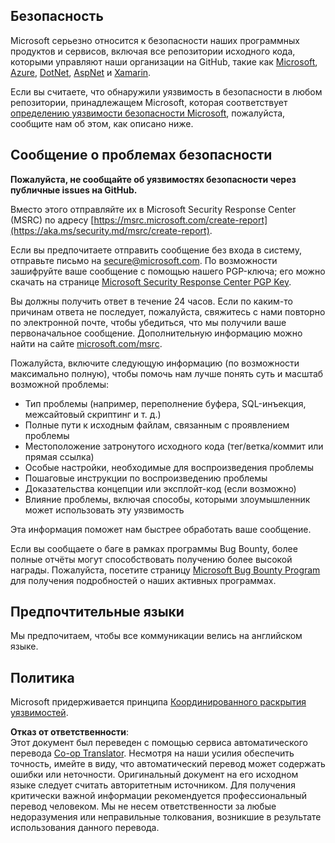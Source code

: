 <!--
CO_OP_TRANSLATOR_METADATA:
{
  "original_hash": "cc205495d4eace1fabcdee963024069f",
  "translation_date": "2025-06-12T11:03:51+00:00",
  "source_file": "SECURITY.md",
  "language_code": "ru"
}
-->
## Безопасность

Microsoft серьезно относится к безопасности наших программных продуктов и сервисов, включая все репозитории исходного кода, которыми управляют наши организации на GitHub, такие как [Microsoft](https://github.com/Microsoft), [Azure](https://github.com/Azure), [DotNet](https://github.com/dotnet), [AspNet](https://github.com/aspnet) и [Xamarin](https://github.com/xamarin).

Если вы считаете, что обнаружили уязвимость в безопасности в любом репозитории, принадлежащем Microsoft, которая соответствует [определению уязвимости безопасности Microsoft](https://aka.ms/security.md/definition), пожалуйста, сообщите нам об этом, как описано ниже.

## Сообщение о проблемах безопасности

**Пожалуйста, не сообщайте об уязвимостях безопасности через публичные issues на GitHub.**

Вместо этого отправляйте их в Microsoft Security Response Center (MSRC) по адресу [https://msrc.microsoft.com/create-report](https://aka.ms/security.md/msrc/create-report).

Если вы предпочитаете отправить сообщение без входа в систему, отправьте письмо на [secure@microsoft.com](mailto:secure@microsoft.com). По возможности зашифруйте ваше сообщение с помощью нашего PGP-ключа; его можно скачать на странице [Microsoft Security Response Center PGP Key](https://aka.ms/security.md/msrc/pgp).

Вы должны получить ответ в течение 24 часов. Если по каким-то причинам ответа не последует, пожалуйста, свяжитесь с нами повторно по электронной почте, чтобы убедиться, что мы получили ваше первоначальное сообщение. Дополнительную информацию можно найти на сайте [microsoft.com/msrc](https://www.microsoft.com/msrc).

Пожалуйста, включите следующую информацию (по возможности максимально полную), чтобы помочь нам лучше понять суть и масштаб возможной проблемы:

  * Тип проблемы (например, переполнение буфера, SQL-инъекция, межсайтовый скриптинг и т. д.)
  * Полные пути к исходным файлам, связанным с проявлением проблемы
  * Местоположение затронутого исходного кода (тег/ветка/коммит или прямая ссылка)
  * Особые настройки, необходимые для воспроизведения проблемы
  * Пошаговые инструкции по воспроизведению проблемы
  * Доказательства концепции или эксплойт-код (если возможно)
  * Влияние проблемы, включая способы, которыми злоумышленник может использовать эту уязвимость

Эта информация поможет нам быстрее обработать ваше сообщение.

Если вы сообщаете о баге в рамках программы Bug Bounty, более полные отчёты могут способствовать получению более высокой награды. Пожалуйста, посетите страницу [Microsoft Bug Bounty Program](https://aka.ms/security.md/msrc/bounty) для получения подробностей о наших активных программах.

## Предпочтительные языки

Мы предпочитаем, чтобы все коммуникации велись на английском языке.

## Политика

Microsoft придерживается принципа [Координированного раскрытия уязвимостей](https://aka.ms/security.md/cvd).

**Отказ от ответственности**:  
Этот документ был переведен с помощью сервиса автоматического перевода [Co-op Translator](https://github.com/Azure/co-op-translator). Несмотря на наши усилия обеспечить точность, имейте в виду, что автоматический перевод может содержать ошибки или неточности. Оригинальный документ на его исходном языке следует считать авторитетным источником. Для получения критически важной информации рекомендуется профессиональный перевод человеком. Мы не несем ответственности за любые недоразумения или неправильные толкования, возникшие в результате использования данного перевода.